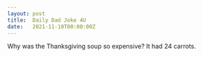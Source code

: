 ```yaml
---
layout: post
title:  Daily Dad Joke 4U
date:   2021-11-10T00:00:00Z
---
```

Why was the Thanksgiving soup so expensive? It had 24 carrots.
